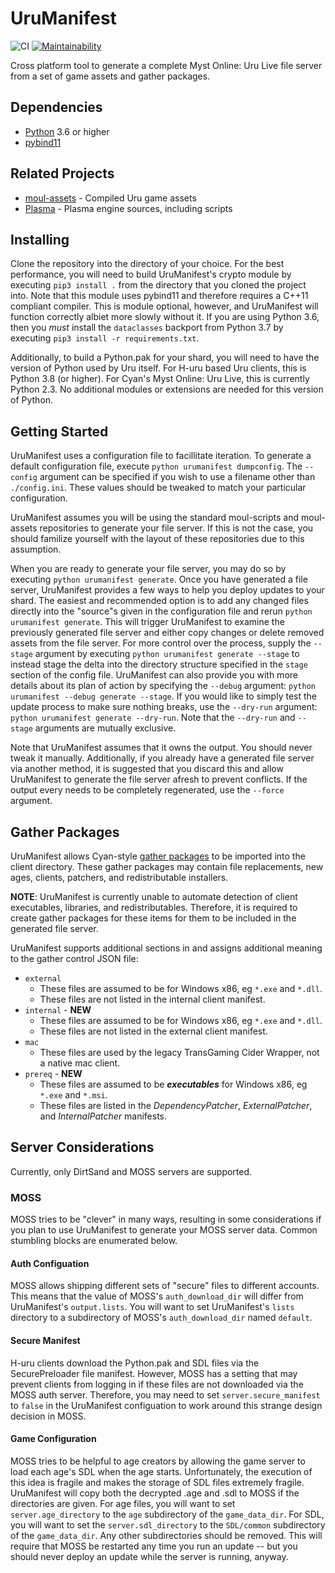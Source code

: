 # UruManifest
![CI](https://github.com/Hoikas/UruManifest/workflows/CI/badge.svg)
[![Maintainability](https://api.codeclimate.com/v1/badges/2292f18dae31a985d794/maintainability)](https://codeclimate.com/github/Hoikas/UruManifest/maintainability)

Cross platform tool to generate a complete Myst Online: Uru Live file server from a set of game
assets and gather packages.

## Dependencies
- [Python](https://www.python.org) 3.6 or higher
- [pybind11](https://github.com/pybind/pybind11)

## Related Projects
- [moul-assets](https://github.com/H-uru/moul-assets) - Compiled Uru game assets
- [Plasma](https://github.com/H-uru/Plasma) - Plasma engine sources, including scripts

## Installing
Clone the repository into the directory of your choice. For the best performance, you will need
to build UruManifest's crypto module by executing `pip3 install .` from the directory that you
cloned the project into. Note that this module uses pybind11 and therefore requires a C++11
compliant compiler. This is module optional, however, and UruManifest will function correctly albiet
more slowly without it. If you are using Python 3.6, then you *must* install the `dataclasses`
backport from Python 3.7 by executing `pip3 install -r requirements.txt`.

Additionally, to build a Python.pak for your shard, you will need to have the version of Python used
by Uru itself. For H-uru based Uru clients, this is Python 3.8 (or higher). For Cyan's Myst Online:
Uru Live, this is currently Python 2.3. No additional modules or extensions are needed for this
version of Python.

## Getting Started
UruManifest uses a configuration file to facillitate iteration. To generate a default configuration
file, execute `python urumanifest dumpconfig`. The `--config` argument can be specified if you wish
to use a filename other than `./config.ini`. These values should be tweaked to match your particular configuration.

UruManifest assumes you will be using the standard moul-scripts and moul-assets repositories to
generate your file server. If this is not the case, you should familize yourself with the layout of
these repositories due to this assumption.

When you are ready to generate your file server, you may do so by executing `python urumanifest generate`.
Once you have generated a file server, UruManifest provides a few ways to help you deploy updates to
your shard. The easiest and recommended option is to add any changed files directly into the "source"s
given in the configuration file and rerun `python urumanifest generate`. This will trigger UruManifest
to examine the previously generated file server and either copy changes or delete removed assets from
the file server. For more control over the process, supply the `--stage` argument by executing
`python urumanifest generate --stage` to instead stage the delta into the directory structure
specified in the `stage` section of the config file. UruManifest can also provide you with more details
about its plan of action by specifying the `--debug` argument: `python urumanifest --debug generate --stage`.
If you would like to simply test the update process to make sure nothing breaks, use the `--dry-run`
argument: `python urumanifest generate --dry-run`. Note that the `--dry-run` and `--stage` arguments
are mutually exclusive.

Note that UruManifest assumes that it owns the output. You should never tweak it manually.
Additionally, if you already have a generated file server via another method, it is suggested that
you discard this and allow UruManifest to generate the file server afresh to prevent conflicts.
If the output every needs to be completely regenerated, use the `--force` argument.

## Gather Packages
UruManifest allows Cyan-style [gather packages](http://account.mystonline.com/download/AssetSubmissionExample.zip)
to be imported into the client directory. These gather packages may contain file replacements, new
ages, clients, patchers, and redistributable installers.

**NOTE**: UruManifest is currently unable to automate detection of client executables, libraries,
and redistributables. Therefore, it is required to create gather packages for these items for them
to be included in the generated file server.

UruManifest supports additional sections in and assigns additional meaning to the gather control JSON file:
- `external`
    - These files are assumed to be for Windows x86, eg `*.exe` and `*.dll`.
    - These files are not listed in the internal client manifest.
- `internal` - **NEW**
    - These files are assumed to be for Windows x86, eg `*.exe` and `*.dll`.
    - These files are not listed in the external client manifest.
- `mac`
    - These files are used by the legacy TransGaming Cider Wrapper, not a native mac client.
- `prereq` - **NEW**
    - These files are assumed to be ***executables*** for Windows x86, eg `*.exe` and `*.msi`.
    - These files are listed in the *DependencyPatcher*, *ExternalPatcher*, and *InternalPatcher* manifests.

## Server Considerations
Currently, only DirtSand and MOSS servers are supported.

### MOSS
MOSS tries to be "clever" in many ways, resulting in some considerations if you plan to use
UruManifest to generate your MOSS server data. Common stumbling blocks are enumerated below.

#### Auth Configuation
MOSS allows shipping different sets of "secure" files to different accounts. This means that the
value of MOSS's `auth_download_dir` will differ from UruManifest's `output.lists`. You will want to
set UruManifest's `lists` directory to a subdirectory of MOSS's `auth_download_dir` named `default`.

#### Secure Manifest
H-uru clients download the Python.pak and SDL files via the SecurePreloader file manifest. However,
MOSS has a setting that may prevent clients from logging in if these files are not downloaded via
the MOSS auth server. Therefore, you may need to set `server.secure_manifest` to `false` in the
UruManifest configuation to work around this strange design decision in MOSS.

#### Game Configuration
MOSS tries to be helpful to age creators by allowing the game server to load each age's SDL when the
age starts. Unfortunately, the execution of this idea is fragile and makes the storage of SDL files
extremely fragile. UruManifest will copy both the decrypted .age and .sdl to MOSS if the directories
are given. For age files, you will want to set `server.age_directory` to the `age` subdirectory of
the `game_data_dir`. For SDL, you will want to set the `server.sdl_directory` to the `SDL/common`
subdirectory of the `game_data_dir`. Any other subdirectories should be removed. This will require
that MOSS be restarted any time you run an update -- but you should never deploy an update while
the server is running, anyway.
